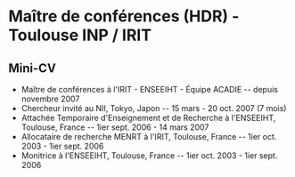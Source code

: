 # Maître de conférences (HDR) - Toulouse INP / IRIT #

## Mini-CV ##
- Maître de conférences à l'IRIT - ENSEEIHT - Équipe ACADIE -- depuis novembre 2007
- Chercheur invité au NII, Tokyo, Japon -- 15 mars - 20 oct. 2007 (7 mois)
- Attachée Temporaire d'Enseignement et de Recherche à l'ENSEEIHT, Toulouse, France -- 1ier sept. 2006 - 14 mars 2007
- Allocataire de recherche MENRT à l'IRIT, Toulouse, France -- 1ier oct. 2003 - 1ier sept. 2006
- Monitrice à l'ENSEEIHT, Toulouse, France -- 1ier oct. 2003 - 1ier sept. 2006 
